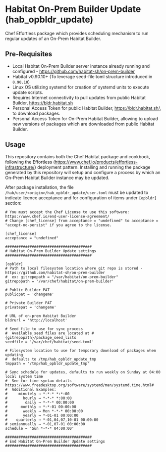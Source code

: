 # Habitat On-Prem Builder Update (hab_opbldr_update)

Chef Effortless package which provides scheduling mechanism to run regular updates of an On-Prem Habitat Builder.

## Pre-Requisites

* Local Habitat On-Prem Builder server instance already running and configured - <https://github.com/habitat-sh/on-prem-builder>
* Habitat v0.90.10+ (To leverage seed-file toml structure introduced in `0.90.10`)
* Linux OS utilizing systemd for creation of systemd units to execute update scripts.
* Requires Internet connectivity to pull updates from public Habitat Builder, <https://bldr.habitat.sh>
* Personal Access Token for public Habitat Builder, <https://bldr.habitat.sh/>, to download packages.
* Personal Access Token for On-Prem Habitat Builder, allowing to upload new versions of packages which are downloaded from public Habitat Builder.

## Usage

This repository contains both the Chef Habitat package and cookbook, following the Effortless (<https://www.chef.io/products/effortless-infrastructure/>) deployment pattern.  Installing and running the package generated by this repository will setup and configure a process by which an On-Prem Habitat Builder instance may be updated.

After package installation, the file `/hab/user/<origin>/hab_opbldr_update/user.toml` must be updated to indicate licence acceptance and for configuration of items under `[opbldr]` section:

```
# You must accept the Chef License to use this software: https://www.chef.io/end-user-license-agreement/
# Change [chef_license] from acceptance = "undefined" to acceptance = "accept-no-persist" if you agree to the license.

[chef_license]
acceptance = "undefined"

#######################################
# Habitat On-Prem Builder Update settings
#######################################

[opbldr]
# Path to local filesystem location where git repo is stored - https://github.com/habitat-sh/on-prem-builder
#  ex: gitrepopath = "/var/habitat/on-prem-builder"
gitrepopath = '/var/chef/habitat/on-prem-builder'

# Public Builder PAT
publicpat = 'changeme'

# Private Builder PAT
privatepat = 'changeme'

# URL of on-prem Habitat Builder
bldrurl = 'http://localhost'

# Seed file to use for sync process
#  Available seed files are located at #{gitrepopath}/package_seed_lists
seedfile = '/var/chef/habitat/seed.toml'

# Filesystem location to use for temporary download of packages when updating
#  defaults to /tmp/hab_opbldr_update_tmp
tmppath = '/tmp/hab_opbldr_update_tmp'

# Sync schedule for updates, defaults to run weekly on Sunday at 04:00 local system time
#  See for time syntax details - https://www.freedesktop.org/software/systemd/man/systemd.time.html#
#  Additional Examples:
#     minutely → *-*-* *:*:00
#       hourly → *-*-* *:00:00
#        daily → *-*-* 00:00:00
#      monthly → *-*-01 00:00:00
#       weekly → Mon *-*-* 00:00:00
#       yearly → *-01-01 00:00:00
#    quarterly → *-01,04,07,10-01 00:00:00
# semiannually → *-01,07-01 00:00:00
schedule = 'Sun *-*-* 04:00:00'

#######################################
# End Habitat On-Prem Builder Update settings
#######################################

```

